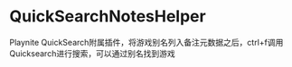# QuickSearchNotesHelper
Playnite QuickSearch附属插件，将游戏别名列入备注元数据之后，ctrl+f调用Quicksearch进行搜索，可以通过别名找到游戏
